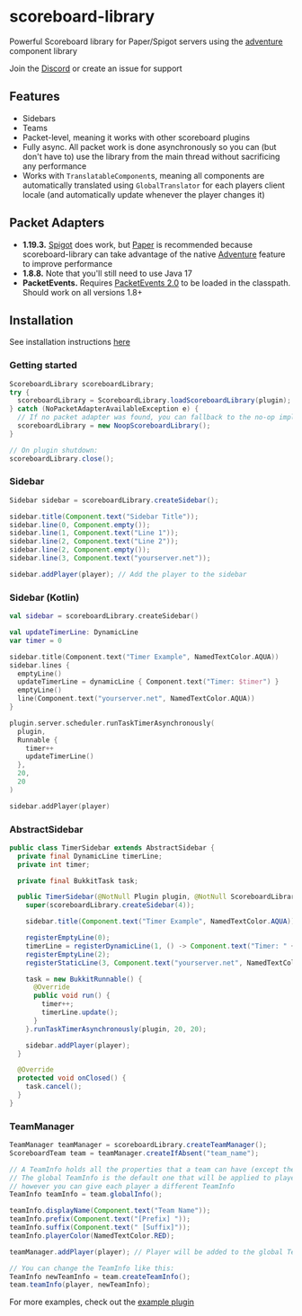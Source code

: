 # scoreboard-library

Powerful Scoreboard library for Paper/Spigot servers using the [adventure](https://github.com/KyoriPowered/adventure)
component library

Join the [Discord](https://discord.gg/v7nmTDTW8W) or create an issue for support

## Features

- Sidebars
- Teams
- Packet-level, meaning it works with other scoreboard plugins
- Fully async. All packet work is done asynchronously so you can (but don't have to) use the library from the main
  thread without sacrificing any performance
- Works with `TranslatableComponent`s, meaning all components are automatically translated using `GlobalTranslator` for
  each players client locale (and automatically update whenever the player changes it)

## Packet Adapters

- **1.19.3.** [Spigot](https://www.spigotmc.org/) does work, but [Paper](https://papermc.io/) is recommended because
  scoreboard-library can take advantage of the native [Adventure](https://github.com/KyoriPowered/adventure) feature to
  improve performance
- **1.8.8.** Note that you'll still need to use Java 17
- **PacketEvents.** Requires [PacketEvents 2.0](https://github.com/retrooper/packetevents/tree/2.0) to be loaded in the
  classpath. Should work on all versions 1.8+

## Installation

See installation instructions [here](https://github.com/MegavexNetwork/scoreboard-library/blob/master/INSTALLATION.md)

### Getting started

```java
ScoreboardLibrary scoreboardLibrary;
try {
  scoreboardLibrary = ScoreboardLibrary.loadScoreboardLibrary(plugin);
} catch (NoPacketAdapterAvailableException e) {
  // If no packet adapter was found, you can fallback to the no-op implementation
  scoreboardLibrary = new NoopScoreboardLibrary();
}

// On plugin shutdown:
scoreboardLibrary.close();
```

### Sidebar


```java
Sidebar sidebar = scoreboardLibrary.createSidebar();

sidebar.title(Component.text("Sidebar Title"));
sidebar.line(0, Component.empty());
sidebar.line(1, Component.text("Line 1"));
sidebar.line(2, Component.text("Line 2"));
sidebar.line(2, Component.empty());
sidebar.line(3, Component.text("yourserver.net"));

sidebar.addPlayer(player); // Add the player to the sidebar
```

### Sidebar (Kotlin)

```kotlin
val sidebar = scoreboardLibrary.createSidebar()

val updateTimerLine: DynamicLine
var timer = 0

sidebar.title(Component.text("Timer Example", NamedTextColor.AQUA))
sidebar.lines {
  emptyLine()
  updateTimerLine = dynamicLine { Component.text("Timer: $timer") }
  emptyLine()
  line(Component.text("yourserver.net", NamedTextColor.AQUA))
}

plugin.server.scheduler.runTaskTimerAsynchronously(
  plugin,
  Runnable {
    timer++
    updateTimerLine()
  },
  20,
  20
)

sidebar.addPlayer(player)
```

### AbstractSidebar

```java
public class TimerSidebar extends AbstractSidebar {
  private final DynamicLine timerLine;
  private int timer;

  private final BukkitTask task;

  public TimerSidebar(@NotNull Plugin plugin, @NotNull ScoreboardLibrary scoreboardLibrary, @NotNull Player player) {
    super(scoreboardLibrary.createSidebar(4));

    sidebar.title(Component.text("Timer Example", NamedTextColor.AQUA));

    registerEmptyLine(0);
    timerLine = registerDynamicLine(1, () -> Component.text("Timer: " + timer));
    registerEmptyLine(2);
    registerStaticLine(3, Component.text("yourserver.net", NamedTextColor.AQUA));

    task = new BukkitRunnable() {
      @Override
      public void run() {
        timer++;
        timerLine.update();
      }
    }.runTaskTimerAsynchronously(plugin, 20, 20);

    sidebar.addPlayer(player);
  }

  @Override
  protected void onClosed() {
    task.cancel();
  }
}
```

### TeamManager

```java
TeamManager teamManager = scoreboardLibrary.createTeamManager();
ScoreboardTeam team = teamManager.createIfAbsent("team_name");

// A TeamInfo holds all the properties that a team can have (except the name).
// The global TeamInfo is the default one that will be applied to players,
// however you can give each player a different TeamInfo
TeamInfo teamInfo = team.globalInfo();

teamInfo.displayName(Component.text("Team Name"));
teamInfo.prefix(Component.text("[Prefix] "));
teamInfo.suffix(Component.text(" [Suffix]"));
teamInfo.playerColor(NamedTextColor.RED);

teamManager.addPlayer(player); // Player will be added to the global TeamInfo

// You can change the TeamInfo like this:
TeamInfo newTeamInfo = team.createTeamInfo();
team.teamInfo(player, newTeamInfo);
```

For more examples, check out the [example plugin](https://github.com/MegavexNetwork/scoreboard-library-example)
